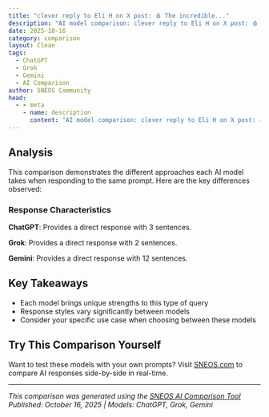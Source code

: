 ```yaml
---
title: "clever reply to Eli H on X post: 🩸 The incredible..."
description: "AI model comparison: clever reply to Eli H on X post: 🩸 The incredible irony of passing out as vials and vials of blood ..."
date: 2025-10-16
category: comparison
layout: Clean
tags:
  - ChatGPT
  - Grok
  - Gemini
  - AI Comparison
author: SNEOS Community
head:
  - - meta
    - name: description
      content: "AI model comparison: clever reply to Eli H on X post: 🩸 The incredible irony of passing out as vials and vials of blood are taken for Quest ..."
---
```


<ChatComparison
  title="clever reply to Eli H on X post: 🩸 The incredible..."
  prompt="clever reply to Eli H on X post: 🩸 The incredible irony of passing out as vials and vials of blood are taken for Quest Diagnostics from here is not lost on me. This fight is not over."
  :responses='{
    "ChatGPT": "\u0022Sometimes the fight takes more than blood\u2014it takes every drop of courage too. Keep bleeding truth, Eli. The finish line\u2019s closer than it looks. \uD83E\uDE78\uD83D\uDCAA\u0022",
    "Grok": "Sounds like Quest is auditioning for a vampire flick\u2014draining you dry while you\u0027re already on the edge. Hang in there, Eli; may your next draw be drama-free and your fight victorious! \uD83D\uDCAA\uD83E\uDE78",
    "Gemini": "Here are a few clever replies to Eli H\u0027s X post, playing on the irony of the situation:\n\n*   \u0022Maybe Quest Diagnostics should add \u0027irony deficiency\u0027 to their list of tests. Hope you\u0027re feeling better, Eli!\u0022\n*   \u0022Talk about a blood donation with extra steps! Get well soon. \uD83D\uDCAA\u0022\n*   \u0022Quest Diagnostics got a little *too* much of your fight today. Rest up, the fight continues!\u0022\n*   \u0022Ironic, indeed! Hopefully, they at least gave you a lollipop for your troubles. Feel better!\u0022\n*   \u0022The universe has a strange sense of humor. Wishing you a speedy recovery!\u0022\n\nI tried to make them lighthearted while still acknowledging the frustration.\n"
  }'
  published-date="13:44"
/>

## Analysis

This comparison demonstrates the different approaches each AI model takes when responding to the same prompt. Here are the key differences observed:

### Response Characteristics

**ChatGPT**: Provides a direct response with 3 sentences. 

**Grok**: Provides a direct response with 2 sentences. 

**Gemini**: Provides a direct response with 12 sentences. 

## Key Takeaways

- Each model brings unique strengths to this type of query
- Response styles vary significantly between models
- Consider your specific use case when choosing between these models

## Try This Comparison Yourself

Want to test these models with your own prompts? Visit [SNEOS.com](https://sneos.com) to compare AI responses side-by-side in real-time.

---

*This comparison was generated using the [SNEOS AI Comparison Tool](https://sneos.com)*
*Published: October 16, 2025 | Models: ChatGPT, Grok, Gemini*
